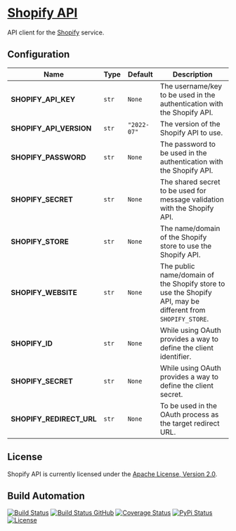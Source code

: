 # [Shopify API](http://shopify-api.hive.pt)

API client for the [Shopify](https://www.shopify.com) service.

## Configuration

| Name                     | Type  | Default     | Description                                                                                                |
| ------------------------ | ----- | ----------- | ---------------------------------------------------------------------------------------------------------- |
| **SHOPIFY_API_KEY**      | `str` | `None`      | The username/key to be used in the authentication with the Shopify API.                                    |
| **SHOPIFY_API_VERSION**  | `str` | `"2022-07"` | The version of the Shopify API to use.                                                                     |
| **SHOPIFY_PASSWORD**     | `str` | `None`      | The password to be used in the authentication with the Shopify API.                                        |
| **SHOPIFY_SECRET**       | `str` | `None`      | The shared secret to be used for message validation with the Shopify API.                                  |
| **SHOPIFY_STORE**        | `str` | `None`      | The name/domain of the Shopify store to use the Shopify API.                                               |
| **SHOPIFY_WEBSITE**      | `str` | `None`      | The public name/domain of the Shopify store to use the Shopify API, may be different from `SHOPIFY_STORE`. |
| **SHOPIFY_ID**           | `str` | `None`      | While using OAuth provides a way to define the client identifier.                                          |
| **SHOPIFY_SECRET**       | `str` | `None`      | While using OAuth provides a way to define the client secret.                                              |
| **SHOPIFY_REDIRECT_URL** | `str` | `None`      | To be used in the OAuth process as the target redirect URL.                                                |

## License

Shopify API is currently licensed under the [Apache License, Version 2.0](http://www.apache.org/licenses/).

## Build Automation

[![Build Status](https://app.travis-ci.com/hivesolutions/shopify_api.svg?branch=master)](https://travis-ci.com/github/hivesolutions/shopify_api)
[![Build Status GitHub](https://github.com/hivesolutions/shopify_api/workflows/Main%20Workflow/badge.svg)](https://github.com/hivesolutions/shopify_api/actions)
[![Coverage Status](https://coveralls.io/repos/hivesolutions/shopify_api/badge.svg?branch=master)](https://coveralls.io/r/hivesolutions/shopify_api?branch=master)
[![PyPi Status](https://img.shields.io/pypi/v/shopify_api.svg)](https://pypi.python.org/pypi/shopify_api)
[![License](https://img.shields.io/badge/license-Apache%202.0-blue.svg)](https://www.apache.org/licenses/)
